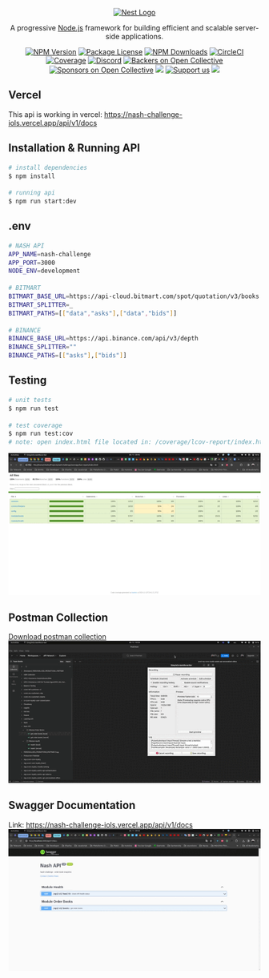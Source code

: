 <p align="center">
  <a href="http://nestjs.com/" target="blank"><img src="https://nestjs.com/img/logo_text.svg" width="320" alt="Nest Logo" /></a>
</p>

[circleci-image]: https://img.shields.io/circleci/build/github/nestjs/nest/master?token=abc123def456
[circleci-url]: https://circleci.com/gh/nestjs/nest

  <p align="center">A progressive <a href="http://nodejs.org" target="_blank">Node.js</a> framework for building efficient and scalable server-side applications.</p>
    <p align="center">
<a href="https://www.npmjs.com/~nestjscore" target="_blank"><img src="https://img.shields.io/npm/v/@nestjs/core.svg" alt="NPM Version" /></a>
<a href="https://www.npmjs.com/~nestjscore" target="_blank"><img src="https://img.shields.io/npm/l/@nestjs/core.svg" alt="Package License" /></a>
<a href="https://www.npmjs.com/~nestjscore" target="_blank"><img src="https://img.shields.io/npm/dm/@nestjs/common.svg" alt="NPM Downloads" /></a>
<a href="https://circleci.com/gh/nestjs/nest" target="_blank"><img src="https://img.shields.io/circleci/build/github/nestjs/nest/master" alt="CircleCI" /></a>
<a href="https://coveralls.io/github/nestjs/nest?branch=master" target="_blank"><img src="https://coveralls.io/repos/github/nestjs/nest/badge.svg?branch=master#9" alt="Coverage" /></a>
<a href="https://discord.gg/G7Qnnhy" target="_blank"><img src="https://img.shields.io/badge/discord-online-brightgreen.svg" alt="Discord"/></a>
<a href="https://opencollective.com/nest#backer" target="_blank"><img src="https://opencollective.com/nest/backers/badge.svg" alt="Backers on Open Collective" /></a>
<a href="https://opencollective.com/nest#sponsor" target="_blank"><img src="https://opencollective.com/nest/sponsors/badge.svg" alt="Sponsors on Open Collective" /></a>
  <a href="https://paypal.me/kamilmysliwiec" target="_blank"><img src="https://img.shields.io/badge/Donate-PayPal-ff3f59.svg"/></a>
    <a href="https://opencollective.com/nest#sponsor"  target="_blank"><img src="https://img.shields.io/badge/Support%20us-Open%20Collective-41B883.svg" alt="Support us"></a>
  <a href="https://twitter.com/nestframework" target="_blank"><img src="https://img.shields.io/twitter/follow/nestframework.svg?style=social&label=Follow"></a>
</p>

## Vercel
This api is working in vercel: <a href="https://nash-challenge-iols.vercel.app/api/v1/docs" target="_blank">https://nash-challenge-iols.vercel.app/api/v1/docs</a>

## Installation & Running API

```bash
# install dependencies
$ npm install

# running api
$ npm run start:dev
```

## .env
```bash
# NASH API
APP_NAME=nash-challenge
APP_PORT=3000
NODE_ENV=development

# BITMART
BITMART_BASE_URL=https://api-cloud.bitmart.com/spot/quotation/v3/books
BITMART_SPLITTER=_
BITMART_PATHS=[["data","asks"],["data","bids"]]

# BINANCE
BINANCE_BASE_URL=https://api.binance.com/api/v3/depth
BINANCE_SPLITTER=""
BINANCE_PATHS=[["asks"],["bids"]]
```

## Testing

```bash
# unit tests
$ npm run test

# test coverage
$ npm run test:cov
# note: open index.html file located in: /coverage/lcov-report/index.html
```
![Jest Coverage](public/coverage.gif)

## Postman Collection
<a href="public/nash_api.postman_collection.json" target="_blank">Download postman collection</a>
![Postman Collection](public/postman.gif)

## Swagger Documentation

Link: <a href="https://nash-challenge-iols.vercel.app/api/v1/docs" target="_blank">https://nash-challenge-iols.vercel.app/api/v1/docs</a>
![Postman collection](public/swagger.gif)
